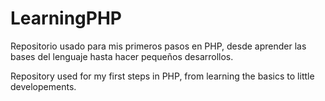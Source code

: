 # LearningPHP

Repositorio usado para mis primeros pasos en PHP, desde aprender las bases del lenguaje hasta hacer pequeños desarrollos.

Repository used for my first steps in PHP, from learning the basics to little developements.
